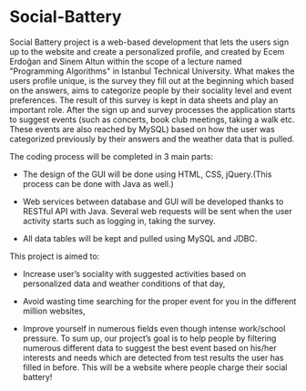 # Social-Battery
Social Battery project is a web-based development that lets the users sign up to the website and create a personalized profile, and created by Ecem Erdoğan and Sinem Altun within the scope of a lecture named "Programming Algorithms" in Istanbul Technical University. What makes the users profile unique, is the survey they fill out at the beginning which based on the answers, aims to categorize people by their sociality level and event preferences. The result of this survey is kept in data sheets and play an important role. After the sign up and survey processes the application starts to suggest events (such as concerts, book club meetings, taking a walk etc. These events are also reached by MySQL) based on how the user was categorized previously by their answers and the weather data that is pulled.

The coding process will be completed in 3 main parts:

- The design of the GUI will be done using HTML, CSS, jQuery.(This process can be done with Java as well.)

- Web services between database and GUI will be developed thanks to RESTful API with Java. Several web requests will be sent when the user activity starts such as logging in, taking the survey.
  
- All data tables will be kept and pulled using MySQL and JDBC.

This project is aimed to:

- Increase user’s sociality with suggested activities based on personalized data and weather conditions of that day,

- Avoid wasting time searching for the proper event for you in the different million websites,

- Improve yourself in numerous fields even though intense work/school pressure. To sum up, our project’s goal is to help people by filtering numerous different data to suggest the best event based on his/her interests and needs which are detected from test results the user has filled in before. This will be a website where people charge their social battery!

